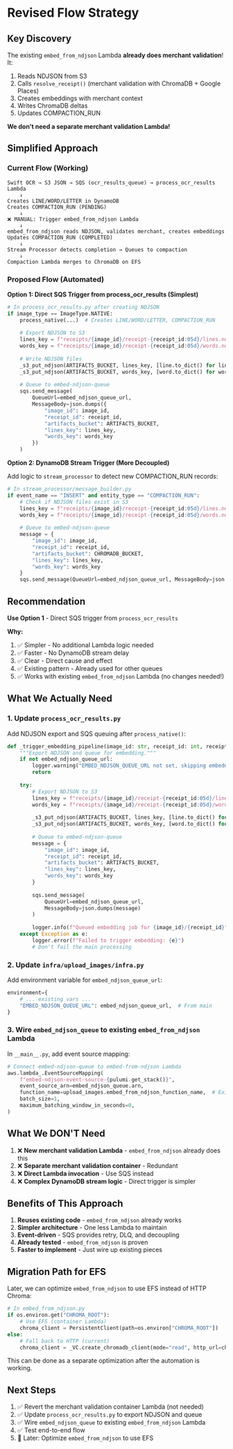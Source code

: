 # Revised Flow Strategy

## Key Discovery

The existing `embed_from_ndjson` Lambda **already does merchant validation**! It:
1. Reads NDJSON from S3
2. Calls `resolve_receipt()` (merchant validation with ChromaDB + Google Places)
3. Creates embeddings with merchant context
4. Writes ChromaDB deltas
5. Updates COMPACTION_RUN

**We don't need a separate merchant validation Lambda!**

## Simplified Approach

### Current Flow (Working)

```
Swift OCR → S3 JSON → SQS (ocr_results_queue) → process_ocr_results Lambda
    ↓
Creates LINE/WORD/LETTER in DynamoDB
Creates COMPACTION_RUN (PENDING)
    ↓
❌ MANUAL: Trigger embed_from_ndjson Lambda
    ↓
embed_from_ndjson reads NDJSON, validates merchant, creates embeddings
Updates COMPACTION_RUN (COMPLETED)
    ↓
Stream Processor detects completion → Queues to compaction
    ↓
Compaction Lambda merges to ChromaDB on EFS
```

### Proposed Flow (Automated)

**Option 1: Direct SQS Trigger from process_ocr_results (Simplest)**

```python
# In process_ocr_results.py after creating NDJSON
if image_type == ImageType.NATIVE:
    process_native(...)  # Creates LINE/WORD/LETTER, COMPACTION_RUN
    
    # Export NDJSON to S3
    lines_key = f"receipts/{image_id}/receipt-{receipt_id:05d}/lines.ndjson"
    words_key = f"receipts/{image_id}/receipt-{receipt_id:05d}/words.ndjson"
    
    # Write NDJSON files
    _s3_put_ndjson(ARTIFACTS_BUCKET, lines_key, [line.to_dict() for line in receipt_lines])
    _s3_put_ndjson(ARTIFACTS_BUCKET, words_key, [word.to_dict() for word in receipt_words])
    
    # Queue to embed-ndjson-queue
    sqs.send_message(
        QueueUrl=embed_ndjson_queue_url,
        MessageBody=json.dumps({
            "image_id": image_id,
            "receipt_id": receipt_id,
            "artifacts_bucket": ARTIFACTS_BUCKET,
            "lines_key": lines_key,
            "words_key": words_key
        })
    )
```

**Option 2: DynamoDB Stream Trigger (More Decoupled)**

Add logic to `stream_processor` to detect new COMPACTION_RUN records:

```python
# In stream_processor/message_builder.py
if event_name == "INSERT" and entity_type == "COMPACTION_RUN":
    # Check if NDJSON files exist in S3
    lines_key = f"receipts/{image_id}/receipt-{receipt_id:05d}/lines.ndjson"
    words_key = f"receipts/{image_id}/receipt-{receipt_id:05d}/words.ndjson"
    
    # Queue to embed-ndjson-queue
    message = {
        "image_id": image_id,
        "receipt_id": receipt_id,
        "artifacts_bucket": CHROMADB_BUCKET,
        "lines_key": lines_key,
        "words_key": words_key
    }
    sqs.send_message(QueueUrl=embed_ndjson_queue_url, MessageBody=json.dumps(message))
```

## Recommendation

**Use Option 1** - Direct SQS trigger from `process_ocr_results`

**Why:**
1. ✅ Simpler - No additional Lambda logic needed
2. ✅ Faster - No DynamoDB stream delay
3. ✅ Clear - Direct cause and effect
4. ✅ Existing pattern - Already used for other queues
5. ✅ Works with existing `embed_from_ndjson` Lambda (no changes needed!)

## What We Actually Need

### 1. Update `process_ocr_results.py`

Add NDJSON export and SQS queuing after `process_native()`:

```python
def _trigger_embedding_pipeline(image_id: str, receipt_id: int, receipt_lines, receipt_words):
    """Export NDJSON and queue for embedding."""
    if not embed_ndjson_queue_url:
        logger.warning("EMBED_NDJSON_QUEUE_URL not set, skipping embedding trigger")
        return
    
    try:
        # Export NDJSON to S3
        lines_key = f"receipts/{image_id}/receipt-{receipt_id:05d}/lines.ndjson"
        words_key = f"receipts/{image_id}/receipt-{receipt_id:05d}/words.ndjson"
        
        _s3_put_ndjson(ARTIFACTS_BUCKET, lines_key, [line.to_dict() for line in receipt_lines])
        _s3_put_ndjson(ARTIFACTS_BUCKET, words_key, [word.to_dict() for word in receipt_words])
        
        # Queue to embed-ndjson-queue
        message = {
            "image_id": image_id,
            "receipt_id": receipt_id,
            "artifacts_bucket": ARTIFACTS_BUCKET,
            "lines_key": lines_key,
            "words_key": words_key
        }
        
        sqs.send_message(
            QueueUrl=embed_ndjson_queue_url,
            MessageBody=json.dumps(message)
        )
        
        logger.info(f"Queued embedding job for {image_id}/{receipt_id}")
    except Exception as e:
        logger.error(f"Failed to trigger embedding: {e}")
        # Don't fail the main processing
```

### 2. Update `infra/upload_images/infra.py`

Add environment variable for `embed_ndjson_queue_url`:

```python
environment={
    # ... existing vars ...
    "EMBED_NDJSON_QUEUE_URL": embed_ndjson_queue_url,  # From main
}
```

### 3. Wire `embed_ndjson_queue` to existing `embed_from_ndjson` Lambda

In `__main__.py`, add event source mapping:

```python
# Connect embed-ndjson-queue to embed-from-ndjson Lambda
aws.lambda_.EventSourceMapping(
    f"embed-ndjson-event-source-{pulumi.get_stack()}",
    event_source_arn=embed_ndjson_queue.arn,
    function_name=upload_images.embed_from_ndjson_function_name,  # Existing Lambda
    batch_size=1,
    maximum_batching_window_in_seconds=0,
)
```

## What We DON'T Need

1. ❌ **New merchant validation Lambda** - `embed_from_ndjson` already does this
2. ❌ **Separate merchant validation container** - Redundant
3. ❌ **Direct Lambda invocation** - Use SQS instead
4. ❌ **Complex DynamoDB stream logic** - Direct trigger is simpler

## Benefits of This Approach

1. **Reuses existing code** - `embed_from_ndjson` already works
2. **Simpler architecture** - One less Lambda to maintain
3. **Event-driven** - SQS provides retry, DLQ, and decoupling
4. **Already tested** - `embed_from_ndjson` is proven
5. **Faster to implement** - Just wire up existing pieces

## Migration Path for EFS

Later, we can optimize `embed_from_ndjson` to use EFS instead of HTTP Chroma:

```python
# In embed_from_ndjson.py
if os.environ.get("CHROMA_ROOT"):
    # Use EFS (container Lambda)
    chroma_client = PersistentClient(path=os.environ["CHROMA_ROOT"])
else:
    # Fall back to HTTP (current)
    chroma_client = _VC.create_chromadb_client(mode="read", http_url=chroma_http)
```

This can be done as a separate optimization after the automation is working.

## Next Steps

1. ✅ Revert the merchant validation container Lambda (not needed)
2. ✅ Update `process_ocr_results.py` to export NDJSON and queue
3. ✅ Wire `embed_ndjson_queue` to existing `embed_from_ndjson` Lambda
4. ✅ Test end-to-end flow
5. 🔮 Later: Optimize `embed_from_ndjson` to use EFS


